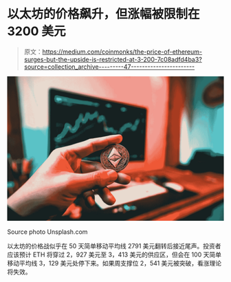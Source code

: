 # 以太坊的价格飙升，但涨幅被限制在 3200 美元

> 原文：<https://medium.com/coinmonks/the-price-of-ethereum-surges-but-the-upside-is-restricted-at-3-200-7c08adfd4ba3?source=collection_archive---------47----------------------->

![](img/2d0f05e88f8870a227667170fe613794.png)

Source photo Unsplash.com

以太坊的价格战似乎在 50 天简单移动平均线 2791 美元翻转后接近尾声。投资者应该预计 ETH 将穿过 2，927 美元至 3，413 美元的供应区，但会在 100 天简单移动平均线 3，129 美元处停下来。如果周支撑位 2，541 美元被突破，看涨理论将失效。